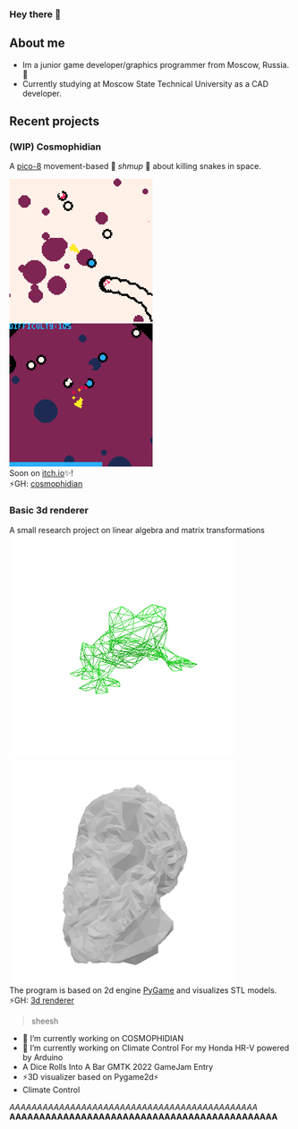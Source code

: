 ### Hey there 👋
## About me 

- Im a junior game developer/graphics programmer from Moscow, Russia. 🌱
- Currently studying at Moscow State Technical University as a CAD developer.

## Recent projects
### (WIP) Cosmophidian

A [pico-8](https://www.lexaloffle.com/pico-8.php) movement-based 👾 *shmup* 👾 about killing snakes in space.

![Alt Text](cosmophidian_0.gif) ![Alt Text](cosmophidian_1.gif)\
Soon on [itch.io](https://itch.io/)✨!\
⚡GH: [cosmophidian](https://github.com/nerisuyu/cosmophidian)
### Basic 3d renderer
A small research project on linear algebra and matrix transformations\
![Alt Text](frogfilling.gif) ![Alt Text](socratus.gif)\
The program is based on 2d engine [PyGame](https://www.pygame.org/) and visualizes STL models.\
⚡GH: [3d renderer](https://github.com/nerisuyu/pygame_3d_engine)
> sheesh
- 🔭 I’m currently working on COSMOPHIDIAN
- 🔭 I’m currently working on Climate Control For my Honda HR-V powered by Arduino 
- A Dice Rolls Into A Bar GMTK 2022 GameJam Entry
- ⚡3D visualizer based on Pygame2d⚡
- Climate Control 


*AAAAAAAAAAAAAAAAAAAAAAAAAAAAAAAAAAAAAAAAAAAAA*
**AAAAAAAAAAAAAAAAAAAAAAAAAAAAAAAAAAAAAAAAAAAAA**
<!--
**nerisuyu/nerisuyu** is a ✨ _special_ ✨ repository because its `README.md` (this file) appears on your GitHub profile.

Here are some ideas to get you started:



- 🔭 I’m currently working on ...
- 🌱 I’m currently learning ...
- 👯 I’m looking to collaborate on ...
- 🤔 I’m looking for help with ...
- 💬 Ask me about ...
- 📫 How to reach me: ...
- 😄 Pronouns: ...
- ⚡ Fun fact: ...
-->

